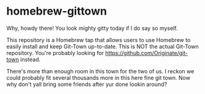 homebrew-gittown
================

Why, howdy there! You look mighty gitty today if I do say so myself.

This repository is a Homebrew tap that allows users to use Homebrew to easily install and keep Git-Town up-to-date. This is NOT the actual Git-Town repository. You're probably looking for https://github.com/Originate/git-town instead.

There's more than enough room in this town for the two of us. I reckon we could probably fit several thousands more in this here fine git town. Now why don't yall bring some friends after yur done lookin around?
